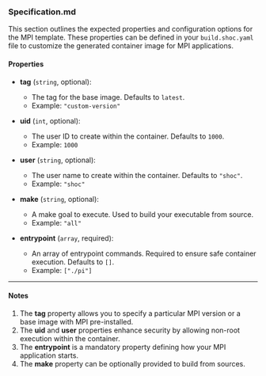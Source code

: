 ### Specification.md

This section outlines the expected properties and configuration options for the MPI template. These properties can be defined in your `build.shoc.yaml` file to customize the generated container image for MPI applications.

#### Properties

- **tag** (`string`, optional):
    - The tag for the base image. Defaults to `latest`.
    - Example: `"custom-version"`

- **uid** (`int`, optional):
    - The user ID to create within the container. Defaults to `1000`.
    - Example: `1000`

- **user** (`string`, optional):
    - The user name to create within the container. Defaults to `"shoc"`.
    - Example: `"shoc"`

- **make** (`string`, optional):
    - A make goal to execute. Used to build your executable from source.
    - Example: `"all"`
  
- **entrypoint** (`array`, required):
    - An array of entrypoint commands. Required to ensure safe container execution. Defaults to `[]`.
    - Example: `["./pi"]`

---

#### Notes

1. The **tag** property allows you to specify a particular MPI version or a base image with MPI pre-installed.
2. The **uid** and **user** properties enhance security by allowing non-root execution within the container.
3. The **entrypoint** is a mandatory property defining how your MPI application starts.
4. The **make** property can be optionally provided to build from sources.